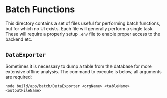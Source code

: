 # Batch Functions

This directory contains a set of files useful for performing batch functions, but for which no UI exists. Each file will generally perform a single task. These will require a properly setup `.env` file to enable proper access to the backend etc.

## `DataExporter`

Sometimes it is necessary to dump a table from the database for more extensive offline analysis. The command to execute is below, all arguments are required:

`node build/app/batch/DataExporter <orgName> <tableName> <outputFileName>` 
